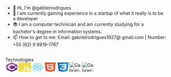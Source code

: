 

<ul>
<li>👋 Hi, I'm @gablierrodrigues</li>
<li>🌱 I am currently gaining experience in a startup of what it really is to be a developer</li>
<li>📚 I am a computer technician and am currently studying for a bachelor's degree in information systems.</li>
<li>📫 How to get to me: Email: gabrielrodrigues1927@ gmail.com | Number: +55 (62) 9 9919-1767</li>
</ul>

<br>
 Technologies 
<br>

<div style = "display: flex">
    
<img align="center" alt="Gabriel-csharp" height="30" width="40" src="https://raw.githubusercontent.com/devicons/devicon/master/icons/csharp/csharp-original.svg"> 


<br>       

<img align="center" alt="Gabriel-javascript" height="30" width="40" src="https://raw.githubusercontent.com/devicons/devicon/master/icons/javascript/javascript-plain.svg"> 
<img align="center" alt="Gabriel-react" height="30" width="40" src="https://raw.githubusercontent.com/devicons/devicon/master/icons/react/react-original.svg"> <img align="center" alt="Gabriel-html5" height="30" width="40" src="https://raw.githubusercontent.com/devicons/devicon/master/icons/html5/html5-original.svg"> <img align="center" alt="Gabriel-css3" height="30" width="40" src="https://raw.githubusercontent.com/devicons/devicon/master/icons/css3/css3-original.svg"> <img align="center" alt="Gabriel-tailwindcss" height="30" width="40" src="https://cdn.jsdelivr.net/gh/devicons/devicon/icons/tailwindcss/tailwindcss-plain.svg">



<br>
      
<img align="center" alt="Gabriel-git" height="30" width="40" src="https://cdn.jsdelivr.net/gh/devicons/devicon/icons/git/git-original.svg" /> 


<div/>


  
